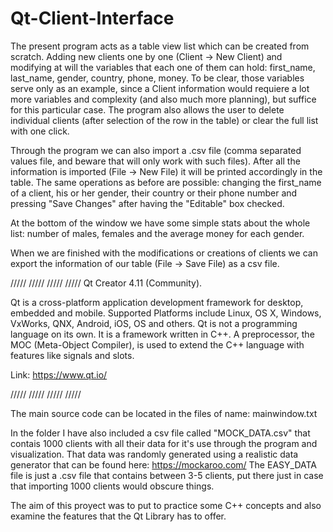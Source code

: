 # Qt-Client-Interface

The present program acts as a table view list which can be created from scratch. Adding new clients one by one (Client -> New Client) and modifying at will the variables that each one of them can hold: first_name, last_name, gender, country, phone, money. To be clear, those variables serve only as an example, since a Client information would requiere a lot more variables and complexity (and also much more planning), but suffice for this particular case.
The program also allows the user to delete individual clients (after selection of the row in the table) or clear the full list with one click.

Through the program we can also import a .csv file (comma separated values file, and beware that will only work with such files). After all the information is imported (File -> New File) it will be printed accordingly in the table. The same operations as before are possible: changing the first_name of a client, his or her gender, their country or their phone number and pressing "Save Changes" after having the "Editable" box checked.

At the bottom of the window we have some simple stats about the whole list: number of males, females and the average money for each gender. 

When we are finished with the modifications or creations of clients we can export the information of our table (File -> Save File) as a csv file.


/////	///// 	///// 	///// 
Qt Creator 4.11 (Community). 

Qt is a cross-platform application development framework for desktop, embedded and mobile. Supported Platforms include Linux, OS X, Windows, VxWorks, QNX, Android, iOS, OS and others.
Qt is not a programming language on its own. It is a framework written in C++. A preprocessor, the MOC (Meta-Object Compiler), is used to extend the C++ language with features like signals and slots.

Link: https://www.qt.io/

/////	///// 	///// 	///// 


The main source code can be located in the files of name: mainwindow.txt 

In the folder I have also included a csv file called "MOCK_DATA.csv" that contais 1000 clients with all their data for it's use through the program and visualization. That data was randomly generated using a realistic data generator that can be found here: https://mockaroo.com/
The EASY_DATA file is just a .csv file that contains between 3-5 clients, put there just in case that importing 1000 clients would obscure things.


The aim of this proyect was to put to practice some C++ concepts and also examine the features that the Qt Library has to offer.
